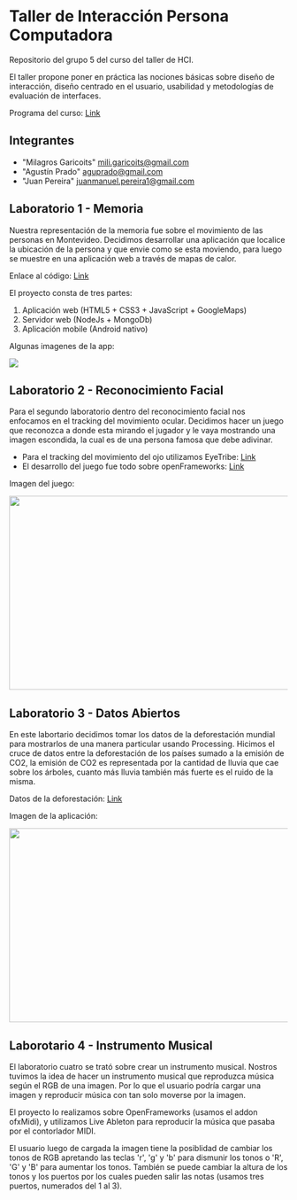 # Taller de Interacción Persona Computadora

Repositorio del grupo 5 del curso del taller de HCI.

El taller propone poner en práctica las nociones básicas sobre diseño de interacción, diseño centrado en el usuario, usabilidad y metodologías de evaluación de interfaces.

Programa del curso: [Link](http://www.fing.edu.uy/sites/default/files/cursos/2013/anexos/8289/Taller%20de%20Interaccion%20Persona%20Computadora.pdf)

## Integrantes

* "Milagros Garicoits" <mili.garicoits@gmail.com>
* "Agustín Prado" <aguprado@gmail.com>
* "Juan Pereira" <juanmanuel.pereira1@gmail.com>

## Laboratorio 1 - Memoria

Nuestra representación de la memoria fue sobre el movimiento de las personas en Montevideo. Decidimos desarrollar una aplicación que localice la ubicación de la persona y que envie como se esta moviendo, para luego se muestre en una aplicación web a través de mapas de calor.

Enlace al código: [Link](https://github.com/jotaemepereira/TDI-2014-5/tree/master/Lab1)

El proyecto consta de tres partes:

1. Aplicación web (HTML5 + CSS3 + JavaScript + GoogleMaps)
2. Servidor web (NodeJs + MongoDb)
3. Aplicación mobile (Android nativo)

Algunas imagenes de la app:

<pre>
<a href="#"><img src="http://i61.tinypic.com/2med2is.png" align="left"></a>
</pre>

## Laboratorio 2 - Reconocimiento Facial

Para el segundo laboratorio dentro del reconocimiento facial nos enfocamos en el tracking del movimiento ocular. 
Decidimos hacer un juego que reconozca a donde esta mirando el jugador y le vaya mostrando una imagen escondida, la cual es de una persona famosa que debe adivinar.


* Para el tracking del movimiento del ojo utilizamos EyeTribe: [Link](https://theeyetribe.com)
* El desarrollo del juego fue todo sobre openFrameworks: [Link](http://www.openframeworks.cc)

Imagen del juego:
<pre>
<a href="#"><img src="http://i62.tinypic.com/2501lrm.png" align="center" height="350" width="590"></a>
</pre>


## Laboratorio 3 - Datos Abiertos

En este labortario decidimos tomar los datos de la deforestación mundial para mostrarlos de una manera particular usando Processing. 
Hicimos el cruce de datos entre la deforestación de los países sumado a la emisión de CO2, la emisión de CO2 es representada por la cantidad de lluvia que cae sobre los árboles, cuanto más lluvia también más fuerte es el ruido de la misma.

Datos de la deforestación: [Link](http://data.un.org/Data.aspx?q=FOREST&d=MDG&f=seriesRowID%3a567)

Imagen de la aplicación:
<pre>
<a href="#"><img src="http://i60.tinypic.com/et8f83.png" align="center" height="350" width="590"></a>
</pre>

## Laborotario 4 - Instrumento Musical

El laboratorio cuatro se trató sobre crear un instrumento musical. Nostros tuvimos la idea de hacer un instrumento musical que reproduzca música según el RGB de una imagen. Por lo que el usuario podría cargar una imagen y reproducir música con tan solo moverse por la imagen.

El proyecto lo realizamos sobre OpenFrameworks (usamos el addon ofxMidi), y utilizamos Live Ableton para reproducir la música que pasaba por el contorlador MIDI.

El usuario luego de cargada la imagen tiene la posiblidad de cambiar los tonos de RGB apretando las teclas 'r', 'g' y 'b' para dismunir los tonos o 'R', 'G' y 'B' para aumentar los tonos. También se puede cambiar la altura de los tonos y los puertos por los cuales pueden salir las notas (usamos tres puertos, numerados del 1 al 3).




